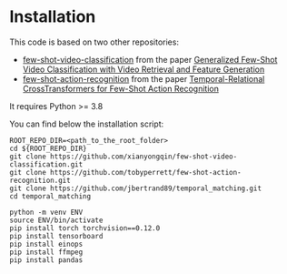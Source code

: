 # Installation

This code is based on two other repositories:
* [few-shot-video-classification](https://github.com/xianyongqin/few-shot-video-classification) from the paper [Generalized Few-Shot Video Classification with Video Retrieval and Feature Generation](https://arxiv.org/pdf/2007.04755.pdf) 
* [few-shot-action-recognition](https://github.com/tobyperrett/few-shot-action-recognition) from the paper [Temporal-Relational CrossTransformers for Few-Shot Action Recognition](https://arxiv.org/abs/2101.06184)


It requires Python >= 3.8

You can find below the installation script:

```
ROOT_REPO_DIR=<path_to_the_root_folder>
cd ${ROOT_REPO_DIR}
git clone https://github.com/xianyongqin/few-shot-video-classification.git
git clone https://github.com/tobyperrett/few-shot-action-recognition.git
git clone https://github.com/jbertrand89/temporal_matching.git
cd temporal_matching

python -m venv ENV
source ENV/bin/activate
pip install torch torchvision==0.12.0
pip install tensorboard
pip install einops
pip install ffmpeg
pip install pandas
```
